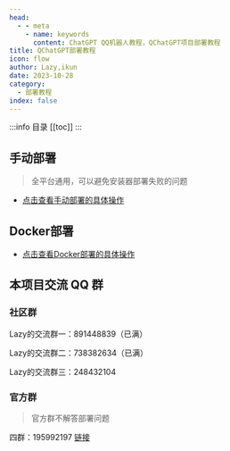 ```yaml
---
head:
  - - meta
    - name: keywords
      content: ChatGPT QQ机器人教程，QChatGPT项目部署教程
title: QChatGPT部署教程
icon: flow
author: Lazy,ikun
date: 2023-10-28
category:
  - 部署教程
index: false
---
```

:::info 目录
[[toc]]
:::

## 手动部署
> 全平台通用，可以避免安装器部署失败的问题
- [<HopeIcon icon="support" size="1.2em"/> 点击查看手动部署的具体操作](manual.md)

## Docker部署

- [<HopeIcon icon="support" size="1.2em"/> 点击查看Docker部署的具体操作](docker.md)

## 本项目交流 QQ 群

### 社区群

Lazy的交流群一：891448839（已满）

Lazy的交流群二：738382634（已满）

Lazy的交流群三：248432104

### 官方群

> 官方群不解答部署问题

四群：195992197 [链接](https://qm.qq.com/cgi-bin/qm/qr?_wv=1027&k=cSekvWmyezfCE4O8gXS7lSjkmPinjzpP&authKey=G4jHfz2%2BtQawxCRhn1ZRrQiI8bTvlepQubZL6F9fymFuz8jqZZ4FkYh6lhKLMCd9&noverify=0&group_code=195992197)